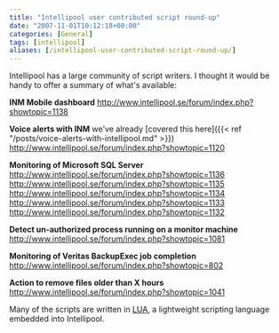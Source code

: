 ```yaml
---
title: "Intellipool user contributed script round-up"
date: "2007-11-01T10:12:18+00:00"
categories: [General]
tags: [intellipool]
aliases: [/intellipool-user-contributed-script-round-up/]
---
```


Intellipool has a large community of script writers. I thought it would be handy to offer a summary of what's available:

<strong>INM Mobile dashboard</strong>
http://www.intellipool.se/forum/index.php?showtopic=1138

<strong>Voice alerts with INM</strong> we've already [covered this here]({{< ref "/posts/voice-alerts-with-intellipool.md" >}})
http://www.intellipool.se/forum/index.php?showtopic=1120

<strong>Monitoring of Microsoft SQL Server</strong>
http://www.intellipool.se/forum/index.php?showtopic=1136
http://www.intellipool.se/forum/index.php?showtopic=1135
http://www.intellipool.se/forum/index.php?showtopic=1134
http://www.intellipool.se/forum/index.php?showtopic=1133
http://www.intellipool.se/forum/index.php?showtopic=1132

<strong>Detect un-authorized process running on a monitor machine</strong>
http://www.intellipool.se/forum/index.php?showtopic=1081

<strong>Monitoring of Veritas BackupExec job completion</strong>
http://www.intellipool.se/forum/index.php?showtopic=802

<strong>Action to remove files older than X hours</strong>
http://www.intellipool.se/forum/index.php?showtopic=1041

Many of the scripts are written in [LUA](http://www.lua.org/), a lightweight scripting language embedded into Intellipool.
